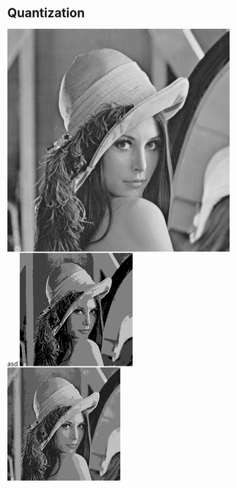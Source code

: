 # Quantization
![Image](../lena.png?raw=true "Image")
asd
![4 Level Quantization](quantization_4.png?raw=true "4 Level Quantization")
![8 Level Quantization](quantization_8.png?raw=true "8 Level Quantization")
